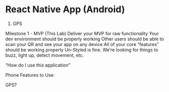 # React Native App (Android)

1) GPS

Milestone 1 - MVP (This Lab)
Deliver your MVP for raw functionality
Your dev environment should be properly working
Other users should be able to scan your QR and see your app on any device
All of your core “features” should be working properly
Un-Styled is fine. We’re looking for things to buzz, light up, detect movement, etc.

“How do I use this application”

Phone Features to Use:

GPS?